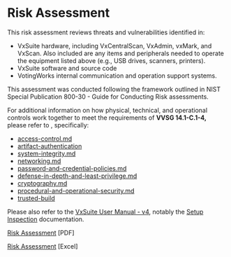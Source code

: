 # Risk Assessment

This risk assessment reviews threats and vulnerabilities identified in:

* VxSuite hardware, including VxCentralScan, VxAdmin, vxMark, and VxScan. Also included are any items and peripherals needed to operate the equipment listed above (e.g., USB drives, scanners, printers).
* VxSuite software and source code
* VotingWorks internal communication and operation support systems.

This assessment was conducted following the framework outlined in NIST Special Publication 800-30 - Guide for Conducting Risk assessments.

For additional information on how physical, technical, and operational controls work together to meet the requirements of **VVSG 14.1-C.1-4,** please refer to , specifically:

* [access-control.md](system-security-architecture/access-control.md "mention")
* [artifact-authentication](system-security-architecture/artifact-authentication/ "mention")
* [system-integrity.md](system-security-architecture/system-integrity.md "mention")
* [networking.md](system-security-architecture/networking.md "mention")
* [password-and-credential-policies.md](system-security-architecture/password-and-credential-policies.md "mention")
* [defense-in-depth-and-least-privilege.md](system-security-architecture/defense-in-depth-and-least-privilege.md "mention")
* [cryptography.md](system-security-architecture/cryptography.md "mention")
* [procedural-and-operational-security.md](procedural-and-operational-security.md "mention")
* [trusted-build](../software-installation/trusted-build/ "mention")

Please also refer to the [VxSuite User Manual - v4](https://app.gitbook.com/o/-MG9xpTX0GFiCyXHEhNe/s/JtZutzGTdCzsGITrdiph/ "mention"), notably the [Setup Inspection](https://app.gitbook.com/s/JtZutzGTdCzsGITrdiph/logic-and-accuracy-pre-election-testing/setup-inspection "mention") documentation.

[Risk Assessment](https://github.com/votingworks/docs-vxsuite-v4/blob/main/risk-assessment/vxsuite-v4-risk-assessment.pdf) \[PDF]

[Risk Assessment](https://github.com/votingworks/docs-vxsuite-v4/blob/main/risk-assessment/vxsuite-v4-risk-assessment.xlsx) \[Excel]
